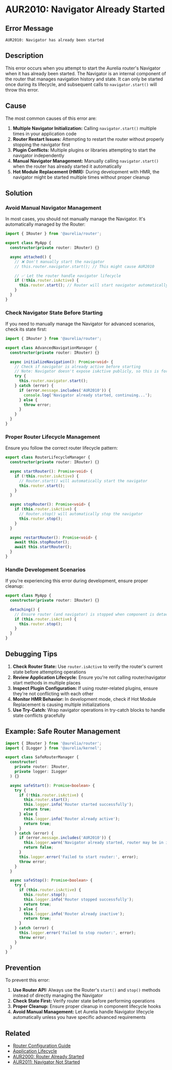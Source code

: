 # AUR2010: Navigator Already Started

## Error Message

`AUR2010: Navigator has already been started`

## Description

This error occurs when you attempt to start the Aurelia router's Navigator when it has already been started. The Navigator is an internal component of the router that manages navigation history and state. It can only be started once during its lifecycle, and subsequent calls to `navigator.start()` will throw this error.

## Cause

The most common causes of this error are:

1. **Multiple Navigator Initialization:** Calling `navigator.start()` multiple times in your application code
2. **Router Restart Issues:** Attempting to restart the router without properly stopping the navigator first
3. **Plugin Conflicts:** Multiple plugins or libraries attempting to start the navigator independently
4. **Manual Navigator Management:** Manually calling `navigator.start()` when the router has already started it automatically
5. **Hot Module Replacement (HMR):** During development with HMR, the navigator might be started multiple times without proper cleanup

## Solution

### Avoid Manual Navigator Management

In most cases, you should not manually manage the Navigator. It's automatically managed by the Router:

```typescript
import { IRouter } from '@aurelia/router';

export class MyApp {
  constructor(private router: IRouter) {}

  async attached() {
    // ❌ Don't manually start the navigator
    // this.router.navigator.start(); // This might cause AUR2010

    // ✅ Let the router handle navigator lifecycle
    if (!this.router.isActive) {
      this.router.start(); // Router will start navigator automatically
    }
  }
}
```

### Check Navigator State Before Starting

If you need to manually manage the Navigator for advanced scenarios, check its state first:

```typescript
import { IRouter } from '@aurelia/router';

export class AdvancedNavigationManager {
  constructor(private router: IRouter) {}

  async initializeNavigation(): Promise<void> {
    // Check if navigator is already active before starting
    // Note: Navigator doesn't expose isActive publicly, so this is for illustration
    try {
      this.router.navigator.start();
    } catch (error) {
      if (error.message.includes('AUR2010')) {
        console.log('Navigator already started, continuing...');
      } else {
        throw error;
      }
    }
  }
}
```

### Proper Router Lifecycle Management

Ensure you follow the correct router lifecycle pattern:

```typescript
export class RouterLifecycleManager {
  constructor(private router: IRouter) {}

  async startRouter(): Promise<void> {
    if (!this.router.isActive) {
      // Router.start() will automatically start the navigator
      this.router.start();
    }
  }

  async stopRouter(): Promise<void> {
    if (this.router.isActive) {
      // Router.stop() will automatically stop the navigator
      this.router.stop();
    }
  }

  async restartRouter(): Promise<void> {
    await this.stopRouter();
    await this.startRouter();
  }
}
```

### Handle Development Scenarios

If you're experiencing this error during development, ensure proper cleanup:

```typescript
export class MyApp {
  constructor(private router: IRouter) {}

  detaching() {
    // Ensure router (and navigator) is stopped when component is detached
    if (this.router.isActive) {
      this.router.stop();
    }
  }
}
```

## Debugging Tips

1. **Check Router State:** Use `router.isActive` to verify the router's current state before attempting operations
2. **Review Application Lifecycle:** Ensure you're not calling router/navigator start methods in multiple places
3. **Inspect Plugin Configuration:** If using router-related plugins, ensure they're not conflicting with each other
4. **Monitor HMR Behavior:** In development mode, check if Hot Module Replacement is causing multiple initializations
5. **Use Try-Catch:** Wrap navigator operations in try-catch blocks to handle state conflicts gracefully

## Example: Safe Router Management

```typescript
import { IRouter } from '@aurelia/router';
import { ILogger } from '@aurelia/kernel';

export class SafeRouterManager {
  constructor(
    private router: IRouter,
    private logger: ILogger
  ) {}

  async safeStart(): Promise<boolean> {
    try {
      if (!this.router.isActive) {
        this.router.start();
        this.logger.info('Router started successfully');
        return true;
      } else {
        this.logger.info('Router already active');
        return true;
      }
    } catch (error) {
      if (error.message.includes('AUR2010')) {
        this.logger.warn('Navigator already started, router may be in inconsistent state');
        return false;
      }
      this.logger.error('Failed to start router:', error);
      throw error;
    }
  }

  async safeStop(): Promise<boolean> {
    try {
      if (this.router.isActive) {
        this.router.stop();
        this.logger.info('Router stopped successfully');
        return true;
      } else {
        this.logger.info('Router already inactive');
        return true;
      }
    } catch (error) {
      this.logger.error('Failed to stop router:', error);
      throw error;
    }
  }
}
```

## Prevention

To prevent this error:

1. **Use Router API:** Always use the Router's `start()` and `stop()` methods instead of directly managing the Navigator
2. **Check State First:** Verify router state before performing operations
3. **Proper Cleanup:** Ensure proper cleanup in component lifecycle hooks
4. **Avoid Manual Management:** Let Aurelia handle Navigator lifecycle automatically unless you have specific advanced requirements

## Related

- [Router Configuration Guide](../../routing/)
- [Application Lifecycle](../../app-basics/)
- [AUR2000: Router Already Started](./aur2000.md)
- [AUR2011: Navigator Not Started](./aur2011.md)
